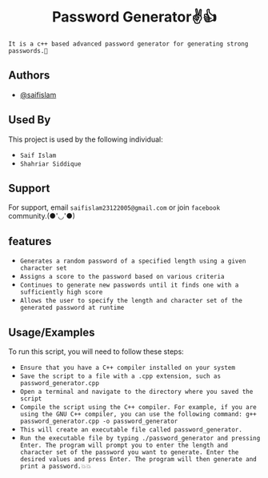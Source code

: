 <h1 align="center">Password Generator✌️👍</h1>


`It is a c++ based advanced password generator for generating strong passwords.🙂
`


## Authors

- [@saifislam](https://www.github.com/sa-if)


## Used By

This project is used by the following individual:

- `Saif Islam`  
- `Shahriar Siddique`



## Support

For support, email `saifislam23122005@gmail.com` or join `facebook` community.(●'◡'●)

## features


- `Generates a random password of a specified length using a given character set`
- `Assigns a score to the password based on various criteria`
- `Continues to generate new passwords until it finds one with a sufficiently high score`
- `Allows the user to specify the length and character set of the generated password at runtime`



## Usage/Examples


To run this script, you will need to follow these steps:

- `Ensure that you have a C++ compiler installed on your system`
- `Save the script to a file with a .cpp extension, such as password_generator.cpp`
- `Open a terminal and navigate to the directory where you saved the script`
- `Compile the script using the C++ compiler. For example, if you are using the GNU C++ compiler, you can use the following command:
  g++ password_generator.cpp -o password_generator`
- `This will create an executable file called password_generator.`
- `Run the executable file by typing ./password_generator and pressing Enter. The program will prompt you to enter the length and character set of the password you want to generate.
  Enter the desired values and press Enter. The program will then generate and print a password.💥💥`




